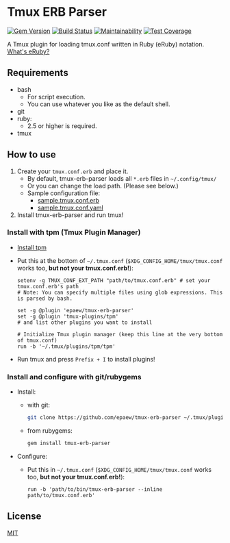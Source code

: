 # Tmux ERB Parser
[![Gem Version](https://badge.fury.io/rb/tmux-erb-parser.svg)](https://badge.fury.io/rb/tmux-erb-parser)
[![Build Status](https://github.com/epaew/tmux-erb-parser/workflows/Run%20TestUnit/badge.svg)](https://github.com/epaew/tmux-erb-parser/actions?query=workflow%3A%22Run+TestUnit%22+branch%3A%22master%22)
[![Maintainability](https://api.codeclimate.com/v1/badges/a4c67b3c8ba8e555d98f/maintainability)](https://codeclimate.com/github/epaew/tmux-erb-parser/maintainability)
[![Test Coverage](https://api.codeclimate.com/v1/badges/a4c67b3c8ba8e555d98f/test_coverage)](https://codeclimate.com/github/epaew/tmux-erb-parser/test_coverage)

A Tmux plugin for loading tmux.conf written in Ruby (eRuby) notation.  
[What's eRuby?](https://ruby-doc.org/stdlib/libdoc/erb/rdoc/ERB.html)

## Requirements
* bash
    * For script execution.
    * You can use whatever you like as the default shell.
* git
* ruby:
    * 2.5 or higher is required.
* tmux

## How to use
1. Create your `tmux.conf.erb` and place it.
    * By default, tmux-erb-parser loads all `*.erb` files in `~/.config/tmux/`
    * Or you can change the load path. (Please see below.)
    * Sample configuration file:
        * [sample.tmux.conf.erb](test/fixtures/sample.tmux.conf.erb)
        * [sample.tmux.conf.yaml](test/fixtures/sample.tmux.conf.yaml)
2. Install tmux-erb-parser and run tmux!

### Install with tpm (Tmux Plugin Manager)
* [Install tpm](https://github.com/tmux-plugins/tpm#installation)
* Put this at the bottom of `~/.tmux.conf` (`$XDG_CONFIG_HOME/tmux/tmux.conf` works too, **but not your tmux.conf.erb!**):
    ```tmux
    setenv -g TMUX_CONF_EXT_PATH "path/to/tmux.conf.erb" # set your tmux.conf.erb's path
    # Note: You can specify multiple files using glob expressions. This is parsed by bash.

    set -g @plugin 'epaew/tmux-erb-parser'
    set -g @plugin 'tmux-plugins/tpm'
    # and list other plugins you want to install

    # Initialize Tmux plugin manager (keep this line at the very bottom of tmux.conf)
    run -b '~/.tmux/plugins/tpm/tpm'
    ```

* Run tmux and press `Prefix + I` to install plugins!

### Install and configure with git/rubygems
* Install:
    * with git:
        ```bash
        git clone https://github.com/epaew/tmux-erb-parser ~/.tmux/plugins/tmux-erb-parser
        ```
    * from rubygems:
        ```bash
        gem install tmux-erb-parser
        ```

* Configure:
    * Put this in `~/.tmux.conf` (`$XDG_CONFIG_HOME/tmux/tmux.conf` works too, **but not your tmux.conf.erb!**):
        ```tmux
        run -b 'path/to/bin/tmux-erb-parser --inline path/to/tmux.conf.erb'
        ```

## License
[MIT](LICENSE)
